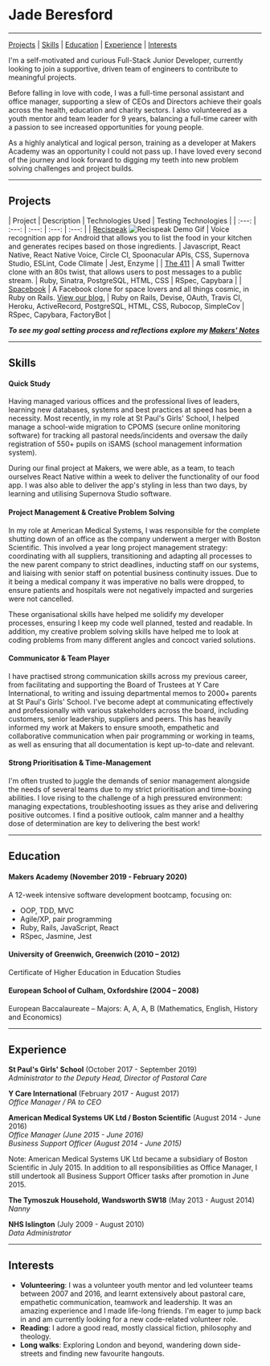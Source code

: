 # Jade Beresford

---

[Projects](#projects) | [Skills](#skills) | [Education](#education) | [Experience](#experience) | [Interests](#interests)

I'm a self-motivated and curious Full-Stack Junior Developer, currently looking to join a supportive, driven team of engineers to contribute to meaningful projects.     

Before falling in love with code, I was a full-time personal assistant and office manager, supporting a slew of CEOs and Directors achieve their goals across the health, education and charity sectors. I also volunteered as a youth mentor and team leader for 9 years, balancing a full-time career with a passion to see increased opportunities for young people.    

As a highly analytical and logical person, training as a developer at Makers Academy was an opportunity I could not pass up. I have loved every second of the journey and look forward to digging my teeth into new problem solving challenges and project builds. 

---

## Projects

| Project | Description | Technologies Used | Testing Technologies |
| :---: | :---: | :---: | :---: | :---: |
| [Recispeak](https://github.com/dbacall/Recispeak)  ![Recispeak Demo Gif](https://media.giphy.com/media/UqwnCxy5mrlxqemZ6R/giphy.gif) | Voice recognition app for Android that allows you to list the food in your kitchen and generates recipes based on those ingredients. | Javascript, React Native, React Native Voice, Circle CI, Spoonacular APIs, CSS, Supernova Studio, ESLint, Code Climate | Jest, Enzyme |
| [The 411](https://github.com/JKBero/chitter-challenge/blob/master/README-2.md) | A small Twitter clone with an 80s twist, that allows users to post messages to a public stream. | Ruby, Sinatra, PostgreSQL, HTML, CSS | RSpec, Capybara |
| [Spacebook](https://github.com/ajbacon/acebook-true-GrIT) | A Facebook clone for space lovers and all things cosmic, in Ruby on Rails. [View our blog.](https://medium.com/true-grit) | Ruby on Rails, Devise, OAuth, Travis CI, Heroku, ActiveRecord, PostgreSQL, HTML, CSS, Rubocop, SimpleCov | RSpec, Capybara, FactoryBot |

**_To see my goal setting process and reflections explore my [Makers' Notes](https://github.com/JKBero/Makers-Notes)_**

---

## Skills

#### Quick Study

Having managed various offices and the professional lives of leaders, learning new databases, systems and best practices at speed has been a necessity. Most recently, in my role at St Paul's Girls' School, I helped manage a school-wide migration to CPOMS (secure online monitoring software) for tracking all pastoral needs/incidents and oversaw the daily registration of 550+ pupils on iSAMS (school management information system).   

During our final project at Makers, we were able, as a team, to teach ourselves React Native within a week to deliver the functionality of our food app. I was also able to deliver the app's styling in less than two days, by learning and utilising Supernova Studio software.

#### Project Management & Creative Problem Solving

In my role at American Medical Systems, I was responsible for the complete shutting down of an office as the company underwent a merger with Boston Scientific. This involved a year long project management strategy: coordinating with all suppliers, transitioning and adapting all processes to the new parent company to strict deadlines, inducting staff on our systems, and liaising with senior staff on potential business continuity issues. Due to it being a medical company it was imperative no balls were dropped, to ensure patients and hospitals were not negatively impacted and surgeries were not cancelled.  

These organisational skills have helped me solidify my developer processes, ensuring I keep my code well planned, tested and readable. In addition, my creative problem solving skills have helped me to look at coding problems from many different angles and concoct varied solutions.

#### Communicator & Team Player

I have practised strong communication skills across my previous career, from facilitating and supporting the Board of Trustees at Y Care International, to writing and issuing departmental memos to 2000+ parents at St Paul's Girls' School. I've become adept at communicating effectively and professionally with various stakeholders across the board, including customers, senior leadership, suppliers and peers. This has heavily informed my work at Makers to ensure smooth, empathetic and collaborative communication when pair programming or working in teams, as well as ensuring that all documentation is kept up-to-date and relevant.

#### Strong Prioritisation & Time-Management

I'm often trusted to juggle the demands of senior management alongside the needs of several teams due to my strict prioritisation and time-boxing abilities. I love rising to the challenge of a high pressured environment: managing expectations, troubleshooting issues as they arise and delivering positive outcomes. I find a positive outlook, calm manner and a healthy dose of determination are key to delivering the best work!

---

## Education

#### Makers Academy (November 2019 - February 2020)  

A 12-week intensive software development bootcamp, focusing on:  
- OOP, TDD, MVC
- Agile/XP, pair programming
- Ruby, Rails, JavaScript, React
- RSpec, Jasmine, Jest

#### University of Greenwich, Greenwich (2010 – 2012)  

Certificate of Higher Education in Education Studies  

#### European School of Culham, Oxfordshire (2004 – 2008)  

European Baccalaureate – Majors: A, A, A, B (Mathematics, English, History and Economics) 

---

## Experience

**St Paul's Girls' School** (October 2017 - September 2019)  
*Administrator to the Deputy Head, Director of Pastoral Care*  

**Y Care International** (February 2017 - August 2017)  
*Office Manager / PA to CEO*  

**American Medical Systems UK Ltd / Boston Scientific** (August 2014 - June 2016)  
*Office Manager (June 2015 - June 2016)*  
*Business Support Officer (August 2014 - June 2015)*  

Note: American Medical Systems UK Ltd became a subsidiary of Boston Scientific in July 2015. In addition to all responsibilities as Office Manager, I still undertook all Business Support Officer tasks after promotion in June 2015.  

**The Tymoszuk Household, Wandsworth SW18** (May 2013 - August 2014)  
*Nanny*  

**NHS Islington** (July 2009 - August 2010)  
*Data Administrator*  

---

## Interests

- **Volunteering**: I was a volunteer youth mentor and led volunteer teams between 2007 and 2016, and learnt extensively about pastoral care, empathetic communication, teamwork and leadership. It was an amazing experience and I made life-long friends. I'm eager to jump back in and am currently looking for a new code-related volunteer role.
- **Reading**: I adore a good read, mostly classical fiction, philosophy and theology.
- **Long walks**: Exploring London and beyond, wandering down side-streets and finding new favourite hangouts.
